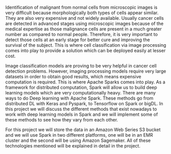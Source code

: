 <p>Identification of malignant from normal cells from microscopic images is very difficult because morphologically both types of cells appear similar. They are also very expensive and not widely available. Usually cancer cells are detected in advanced stages using microscopic images because of the medical expertise as those malignance cells are present in a much greater number as compared to normal people. Therefore, it is very important to detect those cells at an early stage for better cure and improving the survival of the subject. This is where cell classification via image processing comes into play to provide a solution which can be deployed easily at lesser cost.</p>
<p>Image classification models are proving to be very helpful in cancer cell detection problems. However, imaging processing models require very large datasets in order to obtain good results, which means expensive computation is required. This is where Apache Sparks comes into play. As a framework for distributed computation, Spark will allow us to build deep learning models which are very computationally heavy. There are many ways to do Deep learning with Apache Spark. These methods go from distributed DL with Keras and Pyspark, to Tensorflow on Spark or bigDL. In this project we will discuss the different methods that exist nowadays to work with deep learning models in Spark and we will implement some of these methods to see how they vary from each other.</p>
<p>For this project we will store the data in an Amazon Web Series S3 bucket and we will use Spark in two different platforms, one will be in an EMR cluster and the second will be using Amazon Sagemaker. All of these technologies mentioned will be explained in detail in the project.</p>

